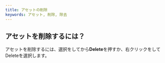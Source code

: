 ```yaml
---
title: アセットの削除
keywords: アセット, 削除, 除去
---
```


## アセットを削除するには？

アセットを削除するには、選択をしてから**Delete**を押すか、右クリックをしてDeleteを選択します。


